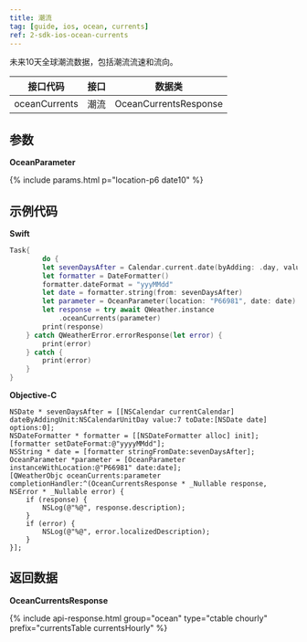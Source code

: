 ```yaml
---
title: 潮流
tag: [guide, ios, ocean, currents]
ref: 2-sdk-ios-ocean-currents
---
```


未来10天全球潮流数据，包括潮流流速和流向。

| 接口代码            | 接口     | 数据类             |
| --------------------------- | ---- | ------------------ |
| oceanCurrents | 潮流 | OceanCurrentsResponse |

## 参数

**OceanParameter**

{% include params.html p="location-p6 date10" %}

## 示例代码

**Swift**

```swift
Task{
        do {
        let sevenDaysAfter = Calendar.current.date(byAdding: .day, value: 7, to: Date())!
        let formatter = DateFormatter()
        formatter.dateFormat = "yyyMMdd"
        let date = formatter.string(from: sevenDaysAfter)
        let parameter = OceanParameter(location: "P66981", date: date)
        let response = try await QWeather.instance
            .oceanCurrents(parameter)
        print(response)
    } catch QWeatherError.errorResponse(let error) {
        print(error)
    } catch {
        print(error)
    }
}
```

**Objective-C**

```objc
NSDate * sevenDaysAfter = [[NSCalendar currentCalendar] dateByAddingUnit:NSCalendarUnitDay value:7 toDate:[NSDate date] options:0];
NSDateFormatter * formatter = [[NSDateFormatter alloc] init];
[formatter setDateFormat:@"yyyyMMdd"];
NSString * date = [formatter stringFromDate:sevenDaysAfter];
OceanParameter *parameter = [OceanParameter instanceWithLocation:@"P66981" date:date];
[QWeatherObjc oceanCurrents:parameter completionHandler:^(OceanCurrentsResponse * _Nullable response, NSError * _Nullable error) {
    if (response) {
        NSLog(@"%@", response.description);
    }
    if (error) {
        NSLog(@"%@", error.localizedDescription);
    }
}];
```

## 返回数据

**OceanCurrentsResponse**

{% include api-response.html group="ocean" type="ctable chourly" prefix="currentsTable currentsHourly" %}

